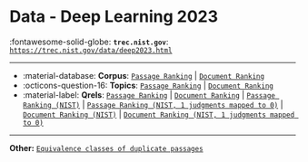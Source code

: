 # Data - Deep Learning 2023 

:fontawesome-solid-globe: **`trec.nist.gov`**: [`https://trec.nist.gov/data/deep2023.html`](https://trec.nist.gov/data/deep2023.html)

---

- :material-database: **Corpus**: [`Passage Ranking`](https://microsoft.github.io/msmarco/TREC-Deep-Learning#passage-ranking-dataset) | [`Document Ranking`](https://microsoft.github.io/msmarco/TREC-Deep-Learning#document-ranking-dataset)
- :octicons-question-16: **Topics**: [`Passage Ranking`](https://microsoft.github.io/msmarco/TREC-Deep-Learning#passage-ranking-dataset) | [`Document Ranking`](https://microsoft.github.io/msmarco/TREC-Deep-Learning#document-ranking-dataset)
- :material-label: **Qrels**: [`Passage Ranking`](https://microsoft.github.io/msmarco/TREC-Deep-Learning#passage-ranking-dataset) | [`Document Ranking`](https://microsoft.github.io/msmarco/TREC-Deep-Learning#document-ranking-dataset) | [`Passage Ranking (NIST)`](https://trec.nist.gov/data/deep/2023.qrels.pass.withDupes.txt) | [`Passage Ranking (NIST, 1 judgments mapped to 0)`](https://trec.nist.gov/data/deep/2023.qrels.pass.withDupes.no1.txt) | [`Document Ranking (NIST)`](https://trec.nist.gov/data/deep/2023.qrels.docs.wihDupes.txt) | [`Document Ranking (NIST, 1 judgments mapped to 0)`](https://trec.nist.gov/data/deep/2023.qrels.docs.wihDupes.no1.txt)


---

**Other:** [`Equivalence classes of duplicate passages`](https://ir.nist.gov/msmarco-v2-passage-neardupes.txt.gz)
